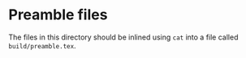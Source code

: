 # Preamble files

The files in this directory should be inlined using `cat` into a file called `build/preamble.tex`.
